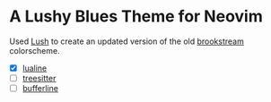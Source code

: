 A Lushy Blues Theme for Neovim
==============================

Used [Lush](http://git.io/lush.nvim) to create an updated version of the old [brookstream](https://www.vim.org/scripts/script.php?script_id=619) colorscheme.

* [x] [lualine](https://github.com/nvim-lualine/lualine.nvim)
* [ ] [treesitter](https://github.com/nvim-treesitter/nvim-treesitter)
* [ ] [bufferline](https://github.com/akinsho/bufferline.nvim)
